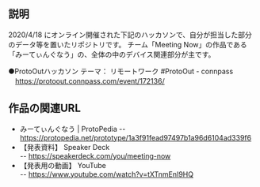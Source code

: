 ## 説明
2020/4/18 にオンライン開催された下記のハッカソンで、自分が担当した部分のデータ等を置いたリポジトリです。
チーム「Meeting Now」の作品である「みーてぃんぐなう」の、全体の中のデバイス関連部分が主です。

●ProtoOutハッカソン テーマ： リモートワーク #ProtoOut - connpass </br>
　https://protoout.connpass.com/event/172136/

## 作品の関連URL

- みーてぃんぐなう | ProtoPedia
-- https://protopedia.net/prototype/1a3f91fead97497b1a96d6104ad339f6
- 【発表資料】 Speaker Deck </br>
-- https://speakerdeck.com/you/meeting-now
- 【発表用の動画】 YouTube </br>
-- https://www.youtube.com/watch?v=tXTnmEnI9HQ

